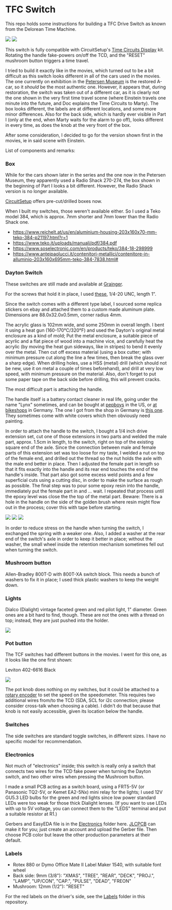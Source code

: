 # TFC Switch

This repo holds some instructions for building a TFC Drive Switch as known from the Delorean Time Machine.

<img src="img/total1.jpg">
<img src="img/total2.jpg">

This switch is fully compatible with CircuitSetup's [Time Circuits Display](https://tcd.out-a-ti.me) kit. Rotating the handle fake-powers on/off the TCD, and the "RESET" mushroom button triggers a time travel.

I tried to build it exactly like in the movies, which turned out to be a bit difficult as this switch looks different in all of the cars used in the movies. The one currently on exhibition in the [Petersen Museum](https://www.petersen.org/back-to-the-future-dmc-delorean) is the restored A-car, so it *should* be the most authentic one. However, it appears that, during restoration, the switch was taken out of a different car, as it is clearly not the one shown in the very first time travel scene (where Einstein travels one minute into the future, and Doc explains the Time Circuits to Marty). The box looks different, the labels are at different locations, and some more minor differences. Also for the back side, which is hardly ever visible in Part I (only at the end, when Marty waits for the alarm to go off), looks different in every time, as does the knob at the very front of the box.

After some consideration, I decided to go for the version shown first in the movies, ie in said scene with Einstein.

List of components and remarks:

### Box 

While for the cars shown later in the series and the one now in the Petersen Museum, they apparently used a Radio Shack 270-274, the box shown in the beginning of Part I looks a bit different. However, the Radio Shack version is no longer available.

[CircuitSetup](https://circuitsetup.us/product/tfc-drive-switch-aluminum-enclosure/) offers pre-cut/drilled boxes now. 

When I built my switches, those weren't available either. So I used a Teko model 384, which is approx. 7mm shorter and 7mm lower than the Radio Shack one. 
- https://www.reichelt.at/us/en/aluminium-housing-203x160x70-mm-teko-384-p21197.html?r=1
- https://www.teko.it/uploads/manuali/pdf/384.pdf
- https://www.soselectronic.com/en/products/teko/384-18-298999
- https://www.anteipaolucci.it/contenitori-metallici/contenitore-in-alluminio-203x160x695mm-teko-384-7838.html#

### Dayton Switch

These switches are still made and available at [Grainger](https://www.grainger.com/product/DAYTON-Drum-Switch-Maintained-Reversing-2X442).

For the screws that hold it in place, I used [these](https://www.accu.co.uk/slotted-round-head-screws/368952-SFB-1-4-20-1-2-A2), 1/4-20 UNC, length 1".

Since the switch comes with a different type label, I sourced some replica stickers on ebay and attached them to a custom made aluminum plate. Dimensions are 88.0x32.0x0.5mm, corner radius 4mm.

The acrylic glass is 102mm wide, and some 250mm in overall length. I bent it using a heat gun (160-170°C/320°F) and used the Dayton's original metal enclosure as a kind of mold; Put the metal enclosure, a suitable piece of acyrlic and a flat piece of wood into a machine vice, and carefully heat the acrylic (by moving the heat gun sideways, like in stripes) to bend it evenly over the metal. Then cut off excess material (using a box cutter; with minimum pressure cut along the line a few times, then break the glass over a sharp edge). When drilling holes, use a HSS (metal) drill (which should not be new, use it on metal a couple of times beforehand), and drill at very low speed, with minimum pressure on the material. Also, don't forget to put some paper tape on the back side before drilling, this will prevent cracks. 

The most difficult part is attaching the handle.

The handle itself is a battery contact cleaner in real life, going under the name "Lynx" sometimes, and can be bought at [pepboys](https://www.pepboys.com/lynx-battery-brush/product/9405475) in the US, or [at bikeshops](https://www.biketeile-service.de/en/electrics/battery/accessoriesforbatteries/3in1batterypostandterminalcleaner.html) in Germany. The one I got from the shop in Germany is [this one](https://www.lampa.it/en/articles/70021-3-in-1-battery-post-and-terminal-cleaner). They sometimes come with white covers which then obviously need painting.

In order to attach the handle to the switch, I bought a 1/4 inch drive extension set, cut one of those extensions in two parts and welded the male part, approx. 1.5cm in length, to the switch, right on top of the existing square end of the axle. Since the connection between male and female parts of this extension set was too loose for my taste, I welded a nut on top of the female end, and drilled out the thread so the nut holds the axle with the male end better in place. Then I adjusted the female part in length so that it fits exactly into the handle and its rear end touches the end of the handle's inside. That part also got some excess weld points and a few superficial cuts using a cutting disc, in order to make the surface as rough as possible. The final step was to pour some epoxy resin into the handle, immediately put the female part in and ... wait. I repeated that process until the epoxy level was close the the top of the metal part. Beware: There is a hole in the handle on the side of the golden brush where resin might flow out in the process; cover this with tape before starting.

<img src="img/dayt1.jpg">
<img src="img/dayt2.jpg">
<img src="img/dayt3.jpg">

In order to reduce stress on the handle when turning the switch, I exchanged the spring with a weaker one. Also, I added a washer at the rear end of the switch's axle in order to keep it better in place; without the washer, the small wheel inside the retention mechanism sometimes fell out when turning the switch.

### Mushroom button
Allen-Bradley 800T-D with 800T-XA switch block. This needs a bunch of washers to fix it in place; I used thick plastic washers to keep the weight down.

### Lights
Dialco (Dialight) vintage faceted green and red pilot light, 1" diameter. Green ones are a bit hard to find, though. These are not the ones with a thread on top; instead, they are just pushed into the holder.

<img src="img/glightlens.jpg">

### Pot button

The TCF switches had different buttons in the movies. I went for this one, as it looks like the one first shown:

Leviton 402-6616 Black

<img src="img/leviton.jpg">

The pot knob does nothing on my switches, but it could be attached to a [rotary encoder](https://github.com/realA10001986/Time-Circuits-Display/blob/main/README.md#rotary-encoder) to set the speed on the speedometer. This requires two additional wires from/to the TCD (SDA, SCL for i2c connection; please consider cross-talk when choosing a cable). I didn't do that because that knob is not easily accessible, given its location below the handle.

### Switches

The side switches are standard toggle switches, in different sizes. I have no specific model for recommendation.

### Electronics

Not much of "electronics" inside; this switch is really only a switch that connects two wires for the TCD fake power when turning the Dayton switch, and two other wires when pressing the Mushroom button.

I made a small PCB acting as a switch board, using a FRT5-5V (or Panasonic TQ2-5V, or Kemet EA2-5Nx) mini relay for the lights; I used 12V GU5.3 LED bulbs for the green and red lights since low power standard LEDs were too weak for those thick Dialight lenses. (If you want to use LEDs with up to 5V voltage, you can connect them to the "LEDS" terminal and put a suitable resistor at R1.)

Gerbers and EasyEDA file is in the [Electronics](https://github.com/realA10001986/TFC-Switch/tree/main/Electronics) folder here. [JLCPCB](https://jlcpcb.com/) can make it for you; just create an account and upload the Gerber file. Then choose PCB color but leave the other production parameters at their default.

### Labels

- Rotex 880 or Dymo Office Mate II Label Maker 1540, with suitable font wheel
- Back side: 9mm (3/8"): "XMAS", "TREE", "REAR", "DECK", "PROJ.", "LAMP", "UP/CON", "CAP.", "PULSE", "DEAD", "FREON"
- Mushroom: 12mm (1/2"): "RESET"

For the red labels on the driver's side, see the [Labels](https://github.com/realA10001986/TFC-Switch/tree/main/Labels) folder in this repository.

